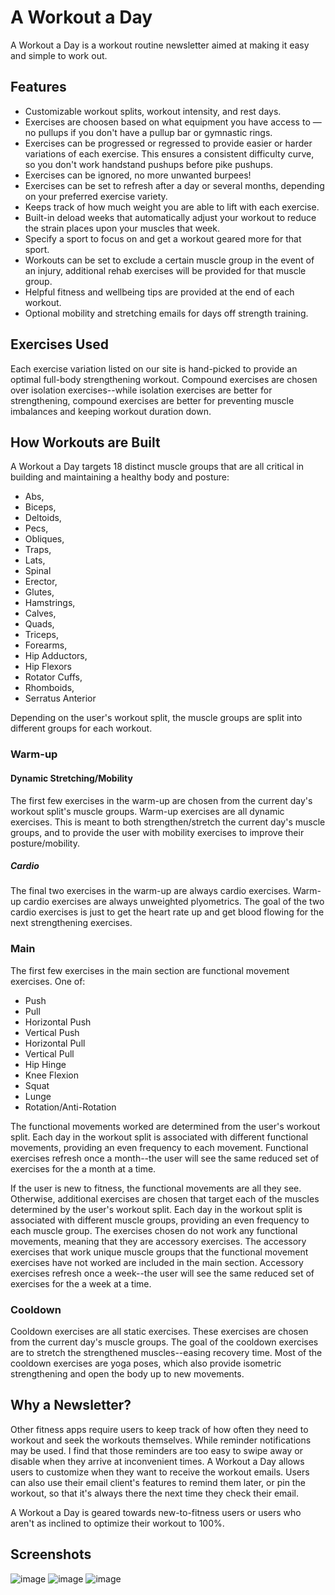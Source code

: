 # A Workout a Day

A Workout a Day is a workout routine newsletter aimed at making it easy and simple to work out.


## Features

- Customizable workout splits, workout intensity, and rest days.
- Exercises are choosen based on what equipment you have access to — no pullups if you don't have a pullup bar or gymnastic rings.
- Exercises can be progressed or regressed to provide easier or harder variations of each exercise. This ensures a consistent difficulty curve, so you don't work handstand pushups before pike pushups.
- Exercises can be ignored, no more unwanted burpees!
- Exercises can be set to refresh after a day or several months, depending on your preferred exercise variety.
- Keeps track of how much weight you are able to lift with each exercise.
- Built-in deload weeks that automatically adjust your workout to reduce the strain places upon your muscles that week.
- Specify a sport to focus on and get a workout geared more for that sport.
- Workouts can be set to exclude a certain muscle group in the event of an injury, additional rehab exercises will be provided for that muscle group.
- Helpful fitness and wellbeing tips are provided at the end of each workout.
- Optional mobility and stretching emails for days off strength training.


## Exercises Used

Each exercise variation listed on our site is hand-picked to provide an optimal full-body strengthening workout. Compound exercises are chosen over isolation exercises--while isolation exercises are better for strengthening, compound exercises are better for preventing muscle imbalances and keeping workout duration down.

## How Workouts are Built

A Workout a Day targets 18 distinct muscle groups that are all critical in building and maintaining a healthy body and posture:
- Abs, 
- Biceps, 
- Deltoids, 
- Pecs,
- Obliques, 
- Traps, 
- Lats, 
- Spinal 
- Erector, 
- Glutes, 
- Hamstrings, 
- Calves, 
- Quads, 
- Triceps, 
- Forearms, 
- Hip Adductors, 
- Hip Flexors
- Rotator Cuffs, 
- Rhomboids, 
- Serratus Anterior

Depending on the user's workout split, the muscle groups are split into different groups for each workout.

### Warm-up

#### Dynamic Stretching/Mobility

The first few exercises in the warm-up are chosen from the current day's workout split's muscle groups. Warm-up exercises are all dynamic exercises. This is meant to both strengthen/stretch the current day's muscle groups, and to provide the user with mobility exercises to improve their posture/mobility.

##### Cardio

The final two exercises in the warm-up are always cardio exercises. Warm-up cardio exercises are always unweighted plyometrics. The goal of the two cardio exercises is just to get the heart rate up and get blood flowing for the next strengthening exercises. 

### Main

The first few exercises in the main section are functional movement exercises. One of:
- Push
- Pull
- Horizontal Push
- Vertical Push
- Horizontal Pull
- Vertical Pull
- Hip Hinge
- Knee Flexion
- Squat
- Lunge
- Rotation/Anti-Rotation

The functional movements worked are determined from the user's workout split. Each day in the workout split is associated with different functional movements, providing an even frequency to each movement. Functional exercises refresh once a month--the user will see the same reduced set of exercises for the a month at a time.

If the user is new to fitness, the functional movements are all they see. Otherwise, additional exercises are chosen that target each of the muscles determined by the user's workout split. Each day in the workout split is associated with different muscle groups, providing an even frequency to each muscle group. The exercises chosen do not work any functional movements, meaning that they are accessory exercises. The accessory exercises that work unique muscle groups that the functional movement exercises have not worked are included in the main section. Accessory exercises refresh once a week--the user will see the same reduced set of exercises for the a week at a time.

### Cooldown

Cooldown exercises are all static exercises. These exercises are chosen from the current day's muscle groups. The goal of the cooldown exercises are to stretch the strengthened muscles--easing recovery time. Most of the cooldown exercises are yoga poses, which also provide isometric strengthening and open the body up to new movements.


## Why a Newsletter?

Other fitness apps require users to keep track of how often they need to workout and seek the workouts themselves. While reminder notifications may be used. I find that those reminders are too easy to swipe away or disable when they arrive at inconvenient times. A Workout a Day allows users to customize when they want to receive the workout emails. Users can also use their email client's features to remind them later, or pin the workout, so that it's always there the next time they check their email.

A Workout a Day is geared towards new-to-fitness users or users who aren't as inclined to optimize their workout to 100%.

## Screenshots

![image](https://user-images.githubusercontent.com/9373942/217019153-a8780e4e-4758-41a4-948f-a3bb733585bb.png)
![image](https://user-images.githubusercontent.com/9373942/217019229-7364ea5e-8790-444a-b7e3-30213037e874.png)
![image](https://user-images.githubusercontent.com/9373942/217019291-ba8968b8-18ef-4c8c-ae2d-58a7ac531f86.png)

